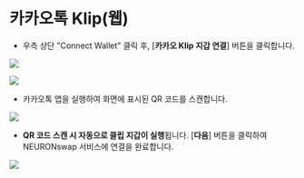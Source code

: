 # 카카오톡 Klip(웹)

* 우측 상단 "Connect Wallet" 클릭 후, \[**카카오 Klip 지갑 연결**] 버튼을 클릭합니다.&#x20;

![](<../../.gitbook/assets/지갑연결하기 클립\_1.jpg>)

![](<../../.gitbook/assets/지갑연결하기 클립\_2.jpg>)

* 카카오톡 앱을 실행하여 화면에 표시된 QR 코드를 스캔합니다.&#x20;

![](<../../.gitbook/assets/지갑연결하기 클립\_3.jpg>)

* **QR 코드 스캔 시 자동으로 클립 지갑이 실행**됩니다.  \[**다음**] 버튼을 클릭하여 NEURONswap 서비스에 연결을 완료합니다.&#x20;

![](<../../.gitbook/assets/지갑연결하기 클립\_4.jpg>)

